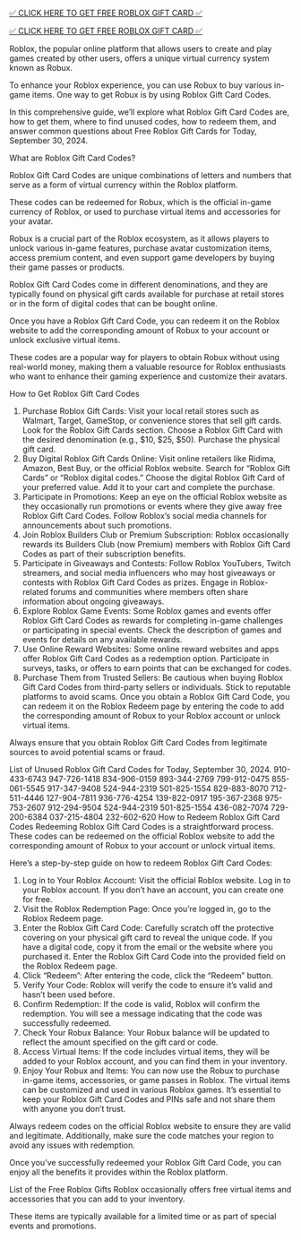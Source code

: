 <a href="https://nowsinpro.com/giftcards/" rel="nofollow">✅ CLICK HERE TO GET FREE ROBLOX GIFT CARD ✅</a>


<a href="https://nowsinpro.com/giftcards/" rel="nofollow">✅ CLICK HERE TO GET FREE ROBLOX GIFT CARD ✅</a>


Roblox, the popular online platform that allows users to create and play games created by other users, offers a unique virtual currency system known as Robux.

To enhance your Roblox experience, you can use Robux to buy various in-game items. One way to get Robux is by using Roblox Gift Card Codes.

In this comprehensive guide, we’ll explore what Roblox Gift Card Codes are, how to get them, where to find unused codes, how to redeem them, and answer common questions about Free Roblox Gift Cards for Today, September 30, 2024.

What are Roblox Gift Card Codes?

Roblox Gift Card Codes are unique combinations of letters and numbers that serve as a form of virtual currency within the Roblox platform.

These codes can be redeemed for Robux, which is the official in-game currency of Roblox, or used to purchase virtual items and accessories for your avatar.

Robux is a crucial part of the Roblox ecosystem, as it allows players to unlock various in-game features, purchase avatar customization items, access premium content, and even support game developers by buying their game passes or products.

Roblox Gift Card Codes come in different denominations, and they are typically found on physical gift cards available for purchase at retail stores or in the form of digital codes that can be bought online.

Once you have a Roblox Gift Card Code, you can redeem it on the Roblox website to add the corresponding amount of Robux to your account or unlock exclusive virtual items.

These codes are a popular way for players to obtain Robux without using real-world money, making them a valuable resource for Roblox enthusiasts who want to enhance their gaming experience and customize their avatars.

How to Get Roblox Gift Card Codes
1. Purchase Roblox Gift Cards:
Visit your local retail stores such as Walmart, Target, GameStop, or convenience stores that sell gift cards.
Look for the Roblox Gift Cards section.
Choose a Roblox Gift Card with the desired denomination (e.g., $10, $25, $50).
Purchase the physical gift card.
2. Buy Digital Roblox Gift Cards Online:
Visit online retailers like Ridima, Amazon, Best Buy, or the official Roblox website.
Search for “Roblox Gift Cards” or “Roblox digital codes.”
Choose the digital Roblox Gift Card of your preferred value.
Add it to your cart and complete the purchase.
3. Participate in Promotions:
Keep an eye on the official Roblox website as they occasionally run promotions or events where they give away free Roblox Gift Card Codes.
Follow Roblox’s social media channels for announcements about such promotions.
4. Join Roblox Builders Club or Premium Subscription:
Roblox occasionally rewards its Builders Club (now Premium) members with Roblox Gift Card Codes as part of their subscription benefits.
5. Participate in Giveaways and Contests:
Follow Roblox YouTubers, Twitch streamers, and social media influencers who may host giveaways or contests with Roblox Gift Card Codes as prizes.
Engage in Roblox-related forums and communities where members often share information about ongoing giveaways.
6. Explore Roblox Game Events:
Some Roblox games and events offer Roblox Gift Card Codes as rewards for completing in-game challenges or participating in special events.
Check the description of games and events for details on any available rewards.
7. Use Online Reward Websites:
Some online reward websites and apps offer Roblox Gift Card Codes as a redemption option. Participate in surveys, tasks, or offers to earn points that can be exchanged for codes.
8. Purchase Them from Trusted Sellers:
Be cautious when buying Roblox Gift Card Codes from third-party sellers or individuals. Stick to reputable platforms to avoid scams.
Once you obtain a Roblox Gift Card Code, you can redeem it on the Roblox Redeem page by entering the code to add the corresponding amount of Robux to your Roblox account or unlock virtual items.

Always ensure that you obtain Roblox Gift Card Codes from legitimate sources to avoid potential scams or fraud.

List of Unused Roblox Gift Card Codes for Today, September 30, 2024.
 910-433-6743
 947-726-1418
 834-906-0159
 893-344-2769
 799-912-0475
 855-061-5545
 917-347-9408
 524-944-2319
 501-825-1554
 829-883-8070
 712-511-4446
 127-904-7811
 936-776-4254
 139-822-0917
 195-367-2368
 975-753-2607
 912-294-9504
 524-944-2319
 501-825-1554
 436-082-7074
 729-200-6384
 037-215-4804
 232-602-620
How to Redeem Roblox Gift Card Codes
Redeeming Roblox Gift Card Codes is a straightforward process. These codes can be redeemed on the official Roblox website to add the corresponding amount of Robux to your account or unlock virtual items.

Here’s a step-by-step guide on how to redeem Roblox Gift Card Codes:

1. Log in to Your Roblox Account:
Visit the official Roblox website.
Log in to your Roblox account. If you don’t have an account, you can create one for free.
2. Visit the Roblox Redemption Page:
Once you’re logged in, go to the Roblox Redeem page.
3. Enter the Roblox Gift Card Code:
Carefully scratch off the protective covering on your physical gift card to reveal the unique code.
If you have a digital code, copy it from the email or the website where you purchased it.
Enter the Roblox Gift Card Code into the provided field on the Roblox Redeem page.
4. Click “Redeem”:
After entering the code, click the “Redeem” button.
5. Verify Your Code:
Roblox will verify the code to ensure it’s valid and hasn’t been used before.
6. Confirm Redemption:
If the code is valid, Roblox will confirm the redemption. You will see a message indicating that the code was successfully redeemed.
7. Check Your Robux Balance:
Your Robux balance will be updated to reflect the amount specified on the gift card or code.
8. Access Virtual Items:
If the code includes virtual items, they will be added to your Roblox account, and you can find them in your inventory.
9. Enjoy Your Robux and Items:
You can now use the Robux to purchase in-game items, accessories, or game passes in Roblox. The virtual items can be customized and used in various Roblox games.
It’s essential to keep your Roblox Gift Card Codes and PINs safe and not share them with anyone you don’t trust.

Always redeem codes on the official Roblox website to ensure they are valid and legitimate. Additionally, make sure the code matches your region to avoid any issues with redemption.

Once you’ve successfully redeemed your Roblox Gift Card Code, you can enjoy all the benefits it provides within the Roblox platform.

List of the Free Roblox Gifts
Roblox occasionally offers free virtual items and accessories that you can add to your inventory.

These items are typically available for a limited time or as part of special events and promotions.
